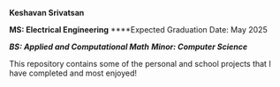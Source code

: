 **Keshavan Srivatsan**

****MS: Electrical Engineering****
****Expected Graduation Date: May 2025

*****BS: Applied and Computational Math*****
*****Minor: Computer Science*****

This repository contains some of the personal and school projects that I have completed and most enjoyed!
